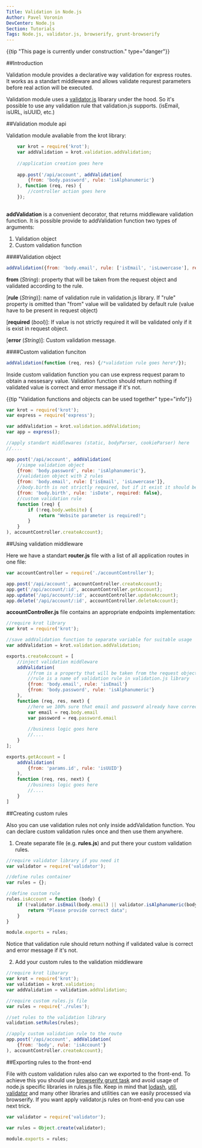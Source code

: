 ```yaml
---
Title: Validation in Node.js
Author: Pavel Voronin
DevCenter: Node.js
Section: Tutorials
Tags: Node.js, validator.js, browserify, grunt-browserify
---
```


{{tip "This page is currently under construction." type="danger"}}

##Introduction

Validation module provides a declarative way validation for express routes. It works as a standart middleware and allows validate requrest parameters before real action will be executed.

Validation module uses a [validator.js][1] libarary under the hood. So it's possible to use any validation rule that validation.js supports. (isEmail, isURL, isUUID, etc.)

##Validation module api

Validation module avaliable from the krot library:

```js
    var krot = require('krot');
    var addValidation = krot.validation.addValidation;
    
    //application creation goes here
    
    app.post('/api/account', addValidation(
        {from: 'body.password', rule: 'isAlphanumeric'}
    ), function (req, res) {
        //controller action goes here
    });
    
```

**addValidation** is a convenient decorator, that returns middleware validation function. It is possible provide to addValidation function two types of arguments:

1. Validation object
2. Custom validation function

####Validation object

```js
addValidation({from: 'body.email', rule: ['isEmail', 'isLowercase'], required: false, error: "Email is required"});
```
**from** (*String*): property that will be taken from the request object and validated according to the rule.

[**rule** (*String*)]: name of validation rule in validation.js library. If "rule" property is omitted than "from" value will be validated by default rule (value have to be present in request object)

[**required** (*bool*)]: If value is not strictly required it will be validated only if it is exist in request object.

[**error** (*String*)]: Custom validation message. 

####Custom validation funciton
```js
addValidation(function (req, res) {/*validation rule goes here*/});
```
Inside custom validation function you can use express request param to obtain a nessesary value. Validation function should return nothing if validated value is correct and error message if it's not.

{{tip "Validation functions and objects can be used together" type="info"}}

```js
var krot = require('krot');
var express = require('express');

var addValidation = krot.validation.addValidation;
var app = express();

//apply standart middlewares (static, bodyParser, cookieParser) here
//....

app.post('/api/account', addValidation(
    //simpe validation object
    {from: 'body.password', rule: 'isAlphanumeric'},
    //validation object with 2 rules
    {from: 'body.email', rule: ['isEmail', 'isLowercase']},
    //body.birth is not strictly required, but if it exist it should be a date.
    {from: 'body.birth', rule: 'isDate', required: false},
    //custom validation rule
    function (req) {
        if (!req.body.website) {
            return "Website parameter is required!";
        }
    }
), accountController.createAccount);
```

##Using validation middleware

Here we have a standart **router.js** file with a list of all application routes in one file:

```js
var accountController = require('./accountController');

app.post('/api/account', accountController.createAccount);
app.get('/api/account/:id', accountController.getAccount);
app.update('/api/account/:id', accountController.updateAccount);
app.delete('/api/account/:id', accountController.deleteAccount);
```

**accountController.js** file contains an appropriate endpoints implementation:

```js
//require krot library
var krot = require('krot');

//save addValidation function to separate variable for suitable usage
var addValidation = krot.validation.addValidation;

exports.createAccount = [
    //inject validation middleware
    addValidation(
        //from is a property that will be taken from the request object and validated according to the rule
        //rule is a name of validation rule in validation.js library 
        {from: 'body.email', rule: 'isEmail'}
        {from: 'body.password', rule: 'isAlphanumeric'}
    ),
    function (req, res, next) {
        //here we 100% sure that email and password already have correct values
        var email = req.body.email
        var password = req.password.email
        
        //business logic goes here
        //....
    }
];

exports.getAccount = [
    addValidation(
        {from: 'params.id', rule: 'isUUID'}
    ),
    function (req, res, next) {
        //business logic goes here
        //....
    }
]
```

##Creating custom rules

Also you can use validation rules not only inside addValidation function. You can declare custom validation rules once and then use them anywhere.

1) Create separate file (e.g. **rules.js**) and put there your custom validation rules.

```js
//require validator library if you need it
var validator = require('validator');

//define rules container
var rules = {};

//define custom rule
rules.isAccount = function (body) {
    if (!validator.isEmail(body.email) || validator.isAlphanumeric(body.password)) {
        return "Please provide correct data";
    }
}

module.exports = rules;
```
Notice that validation rule should return nothing if validated value is correct and error message if it's not.

2) Add your custom rules to the validation middleware

```js
//require krot libarary
var krot = require('krot');
var validation = krot.validation;
var addValidation = validation.addValidation;

//require custom rules.js file
var rules = require('./rules');

//set rules to the validation library
validation.setRules(rules);

//apply custom validation rule to the route
app.post('/api/account', addValidation(
    {from: 'body', rule: 'isAccount'}
), accountController.createAccount);
```

##Exporting rules to the front-end

File with custom validation rules also can we exported to the front-end. To achieve this you should use [browserify grunt task][2] and avoid usage of node.js specific libraries in rules.js file. Keep in mind that [lodash][3], [util][4], [validator][5] and many other libraries and utilities can we easily processed via browserify.
If you want apply validator.js rules on front-end you can use next trick.

```js
var validator = require('validator');

var rules = Object.create(validator);

module.exports = rules;
```

  [1]: https://github.com/chriso/validator.js
  [2]: https://github.com/jmreidy/grunt-browserify
  [3]: http://lodash.com/
  [4]: http://nodejs.org/api/util.html
  [5]: https://github.com/chriso/validator.js